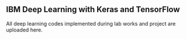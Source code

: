 ## IBM Deep Learning with Keras and TensorFlow
All deep learning codes implemented during lab works and project are uploaded here.
